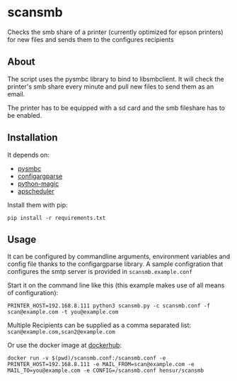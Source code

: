 # scansmb

Checks the smb share of a printer (currently optimized for epson printers) for new files and sends them to the configures recipients

## About

The script uses the pysmbc library to bind to libsmbclient.
It will check the printer's smb share every minute and pull new files to send them as an email.

The printer has to be equipped with a sd card and the smb fileshare has to be enabled.

## Installation

It depends on:

- [pysmbc](https://github.com/hensur/pysmbc)
- [configargparse](https://github.com/bw2/ConfigArgParse)
- [python-magic](https://github.com/ahupp/python-magic)
- [apscheduler](https://github.com/agronholm/apscheduler)

Install them with pip:
```
pip install -r requirements.txt
```

## Usage

It can be configured by commandline arguments, environment variables and config file thanks to the configargparse library.
A sample configration that configures the smtp server is provided in `scansmb.example.conf`

Start it on the command line like this (this example makes use of all means of configuration):
```
PRINTER_HOST=192.168.8.111 python3 scansmb.py -c scansmb.conf -f scan@example.com -t you@example.com
```

Multiple Recipients can be supplied as a comma separated list: `scan@example.com,scan2@example.com`

Or use the docker image at [dockerhub](https://hub.docker.com/r/hensur/scansmb):
```
docker run -v $(pwd)/scansmb.conf:/scansmb.conf -e PRINTER_HOST=192.168.8.111 -e MAIL_FROM=scan@example.com -e MAIL_TO=you@example.com -e CONFIG=/scansmb.conf hensur/scansmb
```
